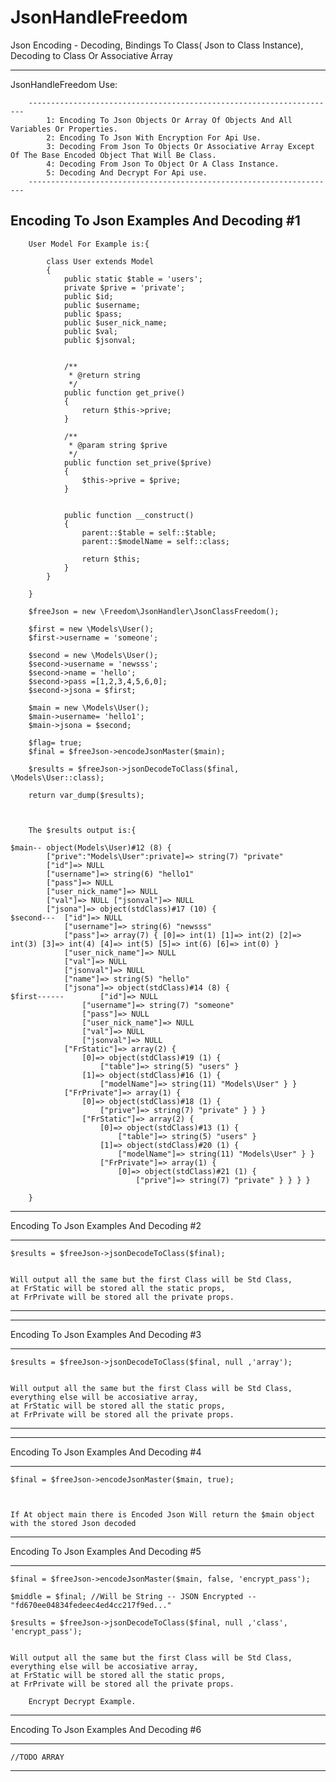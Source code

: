 # JsonHandleFreedom
Json Encoding - Decoding, Bindings To Class( Json to Class Instance), Decoding to Class Or Associative Array

-------------------------------------------------------------------------------------------------------------------


JsonHandleFreedom Use:
		
		---------------------------------------------------------------------
			1: Encoding To Json Objects Or Array Of Objects And All Variables Or Properties.
			2: Encoding To Json With Encryption For Api Use.
			3: Decoding From Json To Objects Or Associative Array Except Of The Base Encoded Object That Will Be Class.
			4: Decoding From Json To Object Or A Class Instance.
			5: Decoding And Decrypt For Api use.
		---------------------------------------------------------------------
		
		

Encoding To Json Examples And Decoding #1
---------------------------------------------------

		User Model For Example is:{
		
			class User extends Model
			{
				public static $table = 'users';
				private $prive = 'private';
				public $id;
				public $username;
				public $pass;
				public $user_nick_name;
				public $val;
				public $jsonval;


				/**
				 * @return string
				 */
				public function get_prive()
				{
					return $this->prive;
				}

				/**
				 * @param string $prive
				 */
				public function set_prive($prive)
				{
					$this->prive = $prive;
				}


				public function __construct()
				{
					parent::$table = self::$table;
					parent::$modelName = self::class;

					return $this;
				}
			}	
	
		}
		
        $freeJson = new \Freedom\JsonHandler\JsonClassFreedom();
        
        $first = new \Models\User();
        $first->username = 'someone';

        $second = new \Models\User();
        $second->username = 'newsss';
        $second->name = 'hello';
        $second->pass =[1,2,3,4,5,6,0];
        $second->jsona = $first;
		
		$main = new \Models\User();
        $main->username= 'hello1';
        $main->jsona = $second;
        
        $flag= true;
        $final = $freeJson->encodeJsonMaster($main);
       
        $results = $freeJson->jsonDecodeToClass($final, \Models\User::class);

        return var_dump($results);
		
		
		
		The $results output is:{
		
	$main--	object(Models\User)#12 (8) { 
			["prive":"Models\User":private]=> string(7) "private" 
			["id"]=> NULL 
			["username"]=> string(6) "hello1" 
			["pass"]=> NULL 
			["user_nick_name"]=> NULL 
			["val"]=> NULL ["jsonval"]=> NULL 
			["jsona"]=> object(stdClass)#17 (10) {
	$second--- 	["id"]=> NULL 
				["username"]=> string(6) "newsss" 
				["pass"]=> array(7) { [0]=> int(1) [1]=> int(2) [2]=> int(3) [3]=> int(4) [4]=> int(5) [5]=> int(6) [6]=> int(0) } 
				["user_nick_name"]=> NULL 
				["val"]=> NULL 
				["jsonval"]=> NULL 
				["name"]=> string(5) "hello" 
				["jsona"]=> object(stdClass)#14 (8) {
	$first------		["id"]=> NULL 
					["username"]=> string(7) "someone" 
					["pass"]=> NULL 
					["user_nick_name"]=> NULL 
					["val"]=> NULL 
					["jsonval"]=> NULL 
				["FrStatic"]=> array(2) { 
					[0]=> object(stdClass)#19 (1) {
						["table"]=> string(5) "users" } 
					[1]=> object(stdClass)#16 (1) {
						["modelName"]=> string(11) "Models\User" } } 
				["FrPrivate"]=> array(1) {
					[0]=> object(stdClass)#18 (1) {
						["prive"]=> string(7) "private" } } } 
					["FrStatic"]=> array(2) {
						[0]=> object(stdClass)#13 (1) { 
							["table"]=> string(5) "users" } 
						[1]=> object(stdClass)#20 (1) {
							["modelName"]=> string(11) "Models\User" } } 
						["FrPrivate"]=> array(1) { 
							[0]=> object(stdClass)#21 (1) { 
								["prive"]=> string(7) "private" } } } }
		
		}

---------------------------------------------------

Encoding To Json Examples And Decoding #2

----------------------------------------------------



	$results = $freeJson->jsonDecodeToClass($final);

	
	Will output all the same but the first Class will be Std Class,
	at FrStatic will be stored all the static props,
	at FrPrivate will be stored all the private props.



-----------------------------------------------------



---------------------------------------------------

Encoding To Json Examples And Decoding #3

----------------------------------------------------



	$results = $freeJson->jsonDecodeToClass($final, null ,'array');

	
	Will output all the same but the first Class will be Std Class,
	everything else will be accosiative array,
	at FrStatic will be stored all the static props,
	at FrPrivate will be stored all the private props.



-----------------------------------------------------


---------------------------------------------------

Encoding To Json Examples And Decoding #4

----------------------------------------------------


	$final = $freeJson->encodeJsonMaster($main, true);
       
        

	If At object main there is Encoded Json Will return the $main object with the stored Json decoded 
	
-----------------------------------------------------





Encoding To Json Examples And Decoding #5

----------------------------------------------------


	$final = $freeJson->encodeJsonMaster($main, false, 'encrypt_pass');
    
	$middle = $final; //Will be String -- JSON Encrypted -- "fd670ee04834fedeec4ed4cc217f9ed..."
        
	$results = $freeJson->jsonDecodeToClass($final, null ,'class', 'encrypt_pass');

	
	Will output all the same but the first Class will be Std Class,
	everything else will be accosiative array,
	at FrStatic will be stored all the static props,
	at FrPrivate will be stored all the private props.
		
		Encrypt Decrypt Example.



-----------------------------------------------------



Encoding To Json Examples And Decoding #6

----------------------------------------------------


	//TODO ARRAY


-----------------------------------------------------








